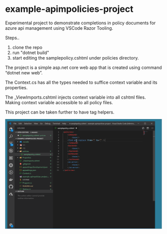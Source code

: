 # example-apimpolicies-project

Experimental project to demonstrate completions in policy documents for azure api management using VSCode Razor Tooling.


Steps..
1. clone the repo
2. run "dotnet build"
3. start editing the samplepolicy.cshtml under policies directory.

The project is a simple asp.net core web app that is created using command “dotnet new web”.

The Context.cs has all the types needed to suffice context variable and its properties. 

The _ViewImports.cshtml injects context variable into all cshtml files. Making context variable accessible to all policy files.

This project can be taken further to have tag helpers.

![Test](test.gif)

